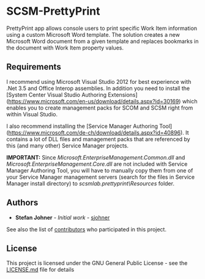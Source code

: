 # SCSM-PrettyPrint
PrettyPrint app allows console users to print specific Work Item information using a custom Microsoft Word template. The solution creates a new Microsoft Word document from a given template and replaces bookmarks in the document with Work Item property values.

## Requirements
I recommend using Microsoft Visual Studio 2012 for best experience with .Net 3.5 and Office Interop assemblies. In addition you need to install the [System Center Visual Studio Authoring Extensions] (https://www.microsoft.com/en-us/download/details.aspx?id=30169) which enables you to create management packs for SCOM and SCSM right from within Visual Studio.

I also recommend installing the [Service Manager Authoring Tool] (https://www.microsoft.com/de-ch/download/details.aspx?id=40896). It contains a lot of DLL files and management packs that are referenced by this (and many other) Service Manager projects.

**IMPORTANT:** Since *Microsoft.EnterpriseManagement.Common.dll* and *Microsoft.EnterpriseManagement.Core.dll* are not included with Service Manager Authoring Tool, you will have to manually copy them from one of your Service Manager management servers (search for the files in Service Manager install directory) to *scsmlab.prettyprint\Resources* folder.

## Authors
* **Stefan Johner** - *Initial work* - [sjohner](https://github.com/sjohner)

See also the list of [contributors](https://github.com/your/project/contributors) who participated in this project.

## License
This project is licensed under the GNU General Public License - see the [LICENSE.md](LICENSE.md) file for details

